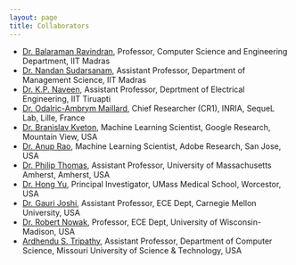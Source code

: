 ```yaml
---
layout: page
title: Collaborators
---
```


* [Dr. Balaraman Ravindran](https://www.cse.iitm.ac.in/~ravi/), Professor, Computer Science and Engineering Department, IIT Madras
* [Dr. Nandan Sudarsanam](https://doms.iitm.ac.in/index.php/nandan-s), Assistant Professor, Department of Management Science, IIT Madras
* [Dr. K.P. Naveen](https://sites.google.com/site/kpnave/home), Assistant Professor, Deprtment of Electrical Engineering, IIT Tiruapti
* [Dr. Odalric-Ambrym Maillard](https://odalricambrymmaillard.wordpress.com/), Chief Researcher (CR1), INRIA, SequeL Lab, Lille, France
* [Dr. Branislav Kveton](http://www.bkveton.com/), Machine Learning Scientist, Google Research, Mountain View, USA
* [Dr. Anup Rao](https://sites.google.com/site/anupraob/), Machine Learning Scientist, Adobe Research, San Jose, USA
* [Dr. Philip Thomas](https://people.cs.umass.edu/~pthomas/), Assistant Professor, University of Massachusetts Amherst, Amherst, USA
* [Dr. Hong Yu](http://bio-nlp.org/), Principal Investigator, UMass Medical School, Worcestor, USA
* [Dr. Gauri Joshi](https://www.andrew.cmu.edu/user/gaurij/), Assistant Professor, ECE Dept, Carnegie Mellon University, USA
* [Dr. Robert Nowak](https://nowak.ece.wisc.edu/), Professor, ECE Dept, University of Wisconsin-Madison, USA
* [Ardhendu S. Tripathy](https://astripathy.github.io/), Assistant Professor, Department of Computer Science, Missouri University of Science & Technology, USA
